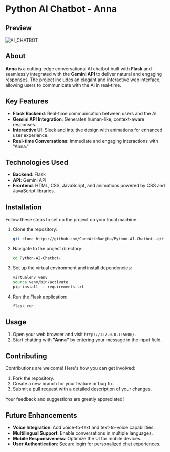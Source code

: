 # Python AI Chatbot - Anna
## Preview
![AI_CHATBOT](https://github.com/user-attachments/assets/4189a881-6c20-4cd3-b343-c5d3598e1ec9)

## About

**Anna** is a cutting-edge conversational AI chatbot built with **Flask** and seamlessly integrated with the **Gemini API** to deliver natural and engaging responses. The project includes an elegant and interactive web interface, allowing users to communicate with the AI in real-time.

## Key Features

- **Flask Backend**: Real-time communication between users and the AI.
- **Gemini API Integration**: Generates human-like, context-aware responses.
- **Interactive UI**: Sleek and intuitive design with animations for enhanced user experience.
- **Real-time Conversations**: Immediate and engaging interactions with "Anna."

## Technologies Used

- **Backend**: Flask
- **API**: Gemini API
- **Frontend**: HTML, CSS, JavaScript, and animations powered by CSS and JavaScript libraries.

## Installation

Follow these steps to set up the project on your local machine:

1. Clone the repository:

   ```bash
   git clone https://github.com/CodeWithRanjHa/Python-AI-Chatbot-.git
   ```

2. Navigate to the project directory:

   ```bash
   cd Python-AI-Chatbot-
   ```

3. Set up the virtual environment and install dependencies:

   ```bash
   virtualenv venv
   source venv/bin/activate
   pip install -r requirements.txt
   ```

4. Run the Flask application:

   ```bash
   flask run
   ```

## Usage

1. Open your web browser and visit `http://127.0.0.1:5000/`.
2. Start chatting with **"Anna"** by entering your message in the input field.

## Contributing

Contributions are welcome! Here's how you can get involved:

1. Fork the repository.
2. Create a new branch for your feature or bug fix.
3. Submit a pull request with a detailed description of your changes.

Your feedback and suggestions are greatly appreciated!

## Future Enhancements

- **Voice Integration**: Add voice-to-text and text-to-voice capabilities.
- **Multilingual Support**: Enable conversations in multiple languages.
- **Mobile Responsiveness**: Optimize the UI for mobile devices.
- **User Authentication**: Secure login for personalized chat experiences.


